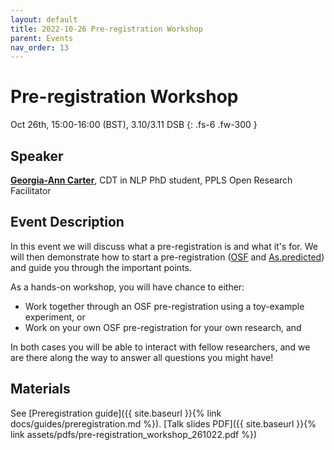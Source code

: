 ```yaml
---
layout: default
title: 2022-10-26 Pre-registration Workshop
parent: Events
nav_order: 13
---
```


# Pre-registration Workshop

Oct 26th, 15:00-16:00 (BST), 3.10/3.11 DSB
{: .fs-6 .fw-300 }

## Speaker

[**Georgia-Ann Carter**](https://gacarter.github.io/), CDT in NLP PhD student, PPLS Open Research Facilitator

## Event Description

In this event we will discuss what a pre-registration is and what it's for. We will then demonstrate how to start a pre-registration ([OSF](https://www.cos.io/initiatives/prereg) and [As.predicted](https://aspredicted.org/)) and guide you through the important points.

As a hands-on workshop, you will have chance to either:

- Work together through an OSF pre-registration using a toy-example experiment, or
- Work on your own OSF pre-registration for your own research, and

In both cases you will be able to interact with fellow researchers, and we are there along the way to answer all questions you might have!

## Materials

See [Preregistration guide]({{ site.baseurl }}{% link docs/guides/preregistration.md %}).
[Talk slides PDF]({{ site.baseurl }}{% link assets/pdfs/pre-registration_workshop_261022.pdf %})
